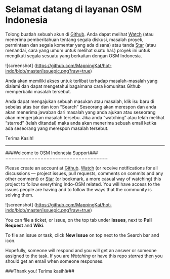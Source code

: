 Selamat datang di layanan OSM Indonesia
=======================================


Tolong buatlah sebuah akun di [Github](https://github.com). Anda dapat melihat [Watch](https://github.com/hotosm/hot-indo) (atau menerima pemberitahuan tentang segala diskusi, masalah proyek,
permintaan dan segala komentar yang ada disana) atau tanda [Star](https://github.com/hotosm/hot-indo) (atau menandai, cara yang umum untuk melihat suatu hal.) proyek ini untuk mengikuti segala sesuatu yang berkaitan dengan OSM Indonesia.  

![screenshot] (https://github.com/MappingKat/hot-indo/blob/master/issuepic.png?raw=true)

Anda akan memiliki akses untuk terlibat terhadap masalah-masalah yang dialami dan dapat mengetahui bagaimana cara komunitas Github memperbaiki masalah tersebut.

Anda dapat mengajukan sebuah masukan atau masalah, klik isu baru di sebelas atas bar dan icon “Search” Seseorang akan merespon  dan anda akan menerima jawaban dari masalah
yang anda ajukan atau seseorang akan mengerjakan masalah tersebu.
Jika anda  “watching” atau telah melihat “starred” (telah ditandai)
maka anda akan menerima sebuah email ketika ada seseorang yang
merespon masalah tersebut.

Terima Kasih!

--------------------------------------------------------------------------------------

<EN>
###Welcome to OSM Indonesia Support###
===================================

Please create an account at [Github](https://github.com).  [Watch](https://github.com/hotosm/hot-indo) (or receive notifications for all discussions — project issues, pull requests, comments on commits and any other comment)  or [Star](https://github.com/hotosm/hot-indo) (or bookmark, a more casual way of watching) this project to follow everything Indo-OSM related.  You will have access to the issues people are having and to follow the ways that the community is solving them.  

![screenshot] (https://github.com/MappingKat/hot-indo/blob/master/issuepic.png?raw=true)

You can file a ticket, or issue, on the top tab under **Issues**, next to **Pull Request** and **Wiki**.   

To file an issue or task, click **New Issue** on top next to the Search bar and icon. 

Hopefully, someone will respond and you will get an answer or someone assigned to the task. If you are *Watching* or have this repo *starred* then you should get an email when someone responses.



###Thank you!  Terima kasih!###





